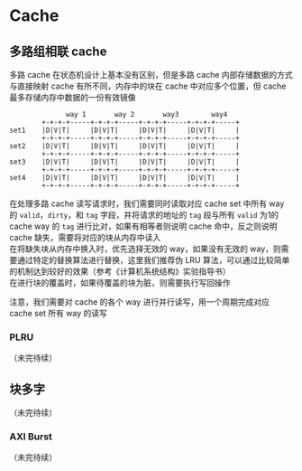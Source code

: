 # Cache

## 多路组相联 cache

多路 cache 在状态机设计上基本没有区别，但是多路 cache 内部存储数据的方式与直接映射 cache 有所不同，内存中的块在 cache 中对应多个位置，但 cache 最多存储内存中数据的一份有效镜像

```
              way 1       way 2       way3        way4
        +-+-+-+-----+-+-+-+-----+-+-+-+-----+-+-+-+-----+
set1    |D|V|T|     |D|V|T|     |D|V|T|     |D|V|T|     |
        +-+-+-+-----+-+-+-+-----+-+-+-+-----+-+-+-+-----+
set2    |D|V|T|     |D|V|T|     |D|V|T|     |D|V|T|     |
        +-+-+-+-----+-+-+-+-----+-+-+-+-----+-+-+-+-----+
set3    |D|V|T|     |D|V|T|     |D|V|T|     |D|V|T|     |
        +-+-+-+-----+-+-+-+-----+-+-+-+-----+-+-+-+-----+
set4    |D|V|T|     |D|V|T|     |D|V|T|     |D|V|T|     |
        +-+-+-+-----+-+-+-+-----+-+-+-+-----+-+-+-+-----+
```



在处理多路 cache 读写请求时，我们需要同时读取对应 cache set 中所有 way 的 `valid`，`dirty`，和 `tag` 字段，并将请求的地址的 `tag` 段与所有 `valid` 为1的 cache way 的 `tag` 进行比对，如果有相等者则说明 cache 命中，反之则说明 cache 缺失，需要将对应的块从内存中读入  
在将缺失块从内存中换入时，优先选择无效的 way，如果没有无效的 way，则需要通过特定的替换算法进行替换，这里我们推荐伪 LRU 算法，可以通过比较简单的机制达到较好的效果（参考《计算机系统结构》实验指导书）  
在进行块的覆盖时，如果待覆盖的块为脏，则需要执行写回操作



注意，我们需要对 cache 的各个 way 进行并行读写，用一个周期完成对应 cache set 所有 way 的读写

### PLRU

（未完待续）

## 块多字

（未完待续）

### AXI Burst

（未完待续）
